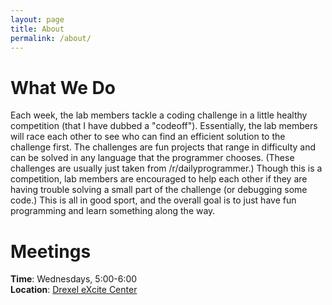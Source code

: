 ```yaml
---
layout: page
title: About
permalink: /about/
---
```


# What We Do

Each week, the lab members tackle a coding challenge in a little healthy
competition (that I have dubbed a "codeoff"). Essentially, the lab members will
race each other to see who can find an efficient solution to the challenge
first. The challenges are fun projects that range in difficulty and can be
solved in any language that the programmer chooses. (These challenges are
usually just taken from /r/dailyprogrammer.) Though this is a competition, lab
members are encouraged to help each other if they are having trouble solving a
small part of the challenge (or debugging some code.) This is all in good sport,
and the overall goal is to just have fun programming and learn something along
the way.

# Meetings

**Time**: Wednesdays, 5:00-6:00  
**Location**: [Drexel eXcite Center](http://drexel.edu/excite/)
